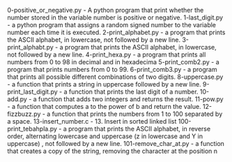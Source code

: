0-positive_or_negative.py - A python program that print whether the number stored in the variable number is positive or negative.
1-last_digit.py - a python program that assigns a random signed number to the variable number each time it is executed. 
2-print_alphabet.py - a program that prints the ASCII alphabet, in lowercase, not followed by a new line.
3-print_alphabt.py - a program that prints the ASCII alphabet, in lowercase, not followed by a new line.
4-print_hexa.py - a program that prints all numbers from 0 to 98 in decimal and in hexadecima
5-print_comb2.py - a program that prints numbers from 0 to 99.
6-print_comb3.py - a program that prints all possible different combinations of two digits.
8-uppercase.py - a function that prints a string in uppercase followed by a new line.
9-print_last_digit.py - a function that prints the last digit of a number.
10-add.py - a function that adds two integers and returns the result.
11-pow.py - a function that computes a to the power of b and return the value.
12-fizzbuzz.py - a function that prints the numbers from 1 to 100 separated by a space.
13-insert_number.c - 13. Insert in sorted linked list
100-print_tebahpla.py - a program that prints the ASCII alphabet, in reverse order, alternating lowercase and uppercase (z in lowercase and Y in uppercase) , not followed by a new line.
101-remove_char_at.py - a function that creates a copy of the string, removing the character at the position n
